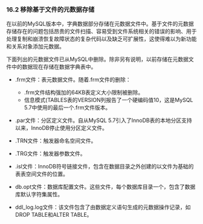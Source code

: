 ### 16.2 移除基于文件的元数据存储

在以前的MySQL版本中，字典数据部分存储在元数据文件中。基于文件的元数据存储存在的问题包括昂贵的文件扫描、容易受到文件系统相关的错误的影响、用于处理复制和崩溃恢复故障状态的复杂代码以及缺乏可扩展性，这使得难以为新功能和关系对象添加元数据。

下面列出的元数据文件已从MySQL中删除。除非另有说明，以前存储在元数据文件中的数据现在存储在数据字典表中。

- .frm文件：表元数据文件。随着.frm文件的删除：

  - .frm文件结构强加的64KB表定义大小限制被删除。
  - 信息模式(TABLES表的VERSION列报告了一个硬编码值10，这是MySQL 5.7中使用的最后一个.frm文件版本。
- .par文件：分区定义文件。自从MySQL 5.7引入了InnoDB表的本地分区支持以来，InnoDB停止使用分区定义文件。

- .TRN文件：触发器命名空间文件。

- .TRG文件：触发器参数文件。

- .isl文件：InnoDB符号链接文件，包含在数据目录之外创建的以文件为基础的表表空间文件的位置。

- db.opt文件：数据库配置文件。这些文件，每个数据库目录一个，包含了数据库默认字符集属性。

- ddl_log.log文件：该文件包含了由数据定义语句生成的元数据操作记录，如DROP TABLE和ALTER TABLE。